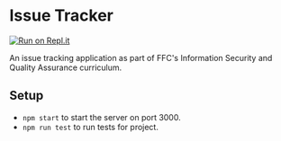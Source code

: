 # Issue Tracker

[![Run on Repl.it](https://camo.githubusercontent.com/83b0e95b38892b49184e07ad572c94c8038323fb/68747470733a2f2f7777772e6865726f6b7563646e2e636f6d2f6465706c6f792f627574746f6e2e737667)](https://issue-tracker-base.herokuapp.com)

An issue tracking application as part of FFC's Information Security and Quality Assurance curriculum.

## Setup
- `npm start` to start the server on port 3000.
- `npm run test` to run tests for project.